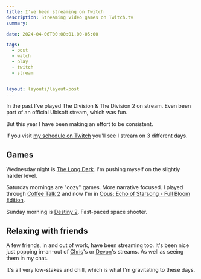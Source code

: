 ```yaml
---
title: I've been streaming on Twitch
description: Streaming video games on Twitch.tv
summary:

date: 2024-04-06T00:00:01.00-05:00

tags:
  - post
  - watch
  - play
  - twitch
  - stream


layout: layouts/layout-post
---
```


In the past I've played The Division & The Division 2 on stream. Even been part of an official Ubisoft stream, which was fun.

But this year I have been making an effort to be consistent.

If you visit <a href="https://www.twitch.tv/davidmead/schedule" title="">my schedule on Twitch</a> you'll see I stream on 3 different days.

## Games

Wednesday night is <a href="https://www.thelongdark.com" title="official website">The Long Dark</a>. I'm pushing myself on the slightly harder level.

Saturday mornings are "cozy" games. More narrative focused.  I played through <a href="https://store.steampowered.com/app/1663220/Coffee_Talk_Episode_2_Hibiscus__Butterfly/" title="Steam page for game">Coffee Talk 2</a> and now I'm in <a href="https://www.sigono.com/presskit-opus-echo-of-starsong" title="official site">Opus: Echo of Starsong - Full Bloom Edition</a>.

Sunday morning is <a href="https://www.bungie.net/7/en/Destiny" title="official Bungie site">Destiny 2</a>. Fast-paced space shooter.

## Relaxing with friends
A few friends, in and out of work, have been streaming too. It's been nice just popping in-an-out of <a href="https://www.twitch.tv/grueproof" title="">Chris</a>'s or <a href="https://www.twitch.tv/devanmac" title="">Devon</a>'s streams. As well as seeing them in my chat.

It's all very low-stakes and chill, which is what I'm gravitating to these days.
